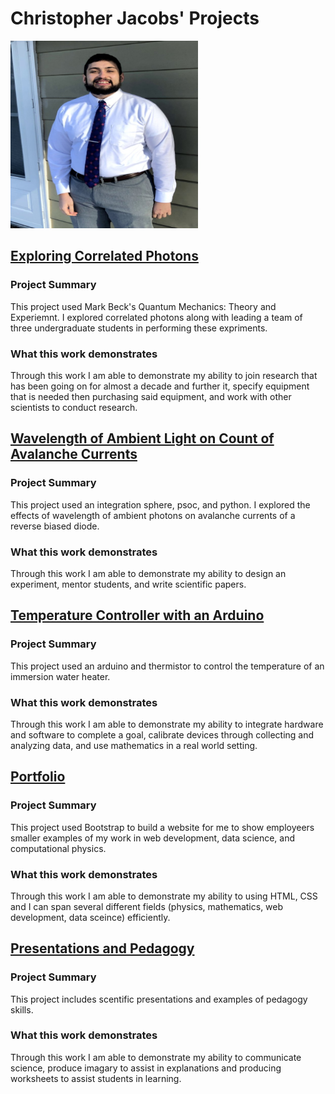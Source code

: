 # Christopher Jacobs' Projects

<img src=https://github.com/jacobsc050/projects/blob/main/assets/image.png width="300" height="300">


## [Exploring Correlated Photons](https://github.com/jacobsc050/quantum-mechanics)



### Project Summary

This project used Mark Beck's Quantum Mechanics: Theory and Experiemnt. I explored correlated photons along with leading a team of three undergraduate students in performing these expriments.

### What this work demonstrates

Through this work I am able to demonstrate my ability to join research that has been going on for almost a decade and further it, specify equipment that is needed then purchasing said equipment, and work with other scientists to conduct research. 

## [Wavelength of  Ambient Light on Count of Avalanche Currents](https://github.com/jacobsc050/senior-thesis)

### Project Summary

This project used an integration sphere, psoc, and python. I explored the effects of wavelength of ambient photons on avalanche currents of a reverse biased diode.

### What this work demonstrates

Through this work I am able to demonstrate my ability to design an experiment, mentor students, and write scientific papers.  


## [Temperature Controller with an Arduino](https://github.com/jacobsc050/temperature-controller-arduino)

### Project Summary

This project used an arduino and thermistor to control the temperature of an immersion water heater.

### What this work demonstrates

Through this work I am able to demonstrate my ability to integrate hardware and software to complete a goal, calibrate devices through collecting and analyzing data, and use mathematics in a real world setting.  

## [Portfolio](https://jacobsc050.github.io/portfolio/)

### Project Summary

This project used Bootstrap to build a website for me to show employeers smaller examples of my work in web development, data science, and computational physics.

### What this work demonstrates

Through this work I am able to demonstrate my ability to using HTML, CSS and I can span several different fields (physics, mathematics, web development, data sceince) efficiently.


## [Presentations and Pedagogy](https://github.com/jacobsc050/presentations-and-pedagogy)

### Project Summary

This project includes scentific presentations and examples of pedagogy skills.

### What this work demonstrates

Through this work I am able to demonstrate my ability to communicate science, produce imagary to assist in explanations and producing worksheets to assist students in learning.
